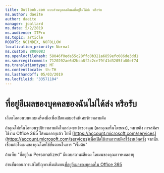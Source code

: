 ```yaml
---
title: Outlook.com แบบส่วนบุคคลอีเมลที่อยู่ไม่ได้ส่ง หรือรับ
ms.author: daeite
author: daeite
manager: joallard
ms.date: 5/2/2019
ms.audience: ITPro
ms.topic: article
ROBOTS: NOINDEX, NOFOLLOW
localization_priority: Normal
ms.custom: 8000083
ms.openlocfilehash: 58046f0eda55c28ffc8b321a6859efc086de3dd1
ms.sourcegitcommit: 7120202ae6d2bca8f2c2ce79f41d3205fa80ef74
ms.translationtype: MT
ms.contentlocale: th-TH
ms.lasthandoff: 05/03/2019
ms.locfileid: "33571104"
---
```

# <a name="my-personalized-email-address-isnt-sending-or-receiving"></a>ที่อยู่อีเมลของบุคคลของฉันไม่ได้ส่ง หรือรับ

เลือกไอคอนบนแถบเครื่องมือเพื่อเปิดแดชบอร์ดพิเศษข้าวหลามตัด

ถ้าคุณไม่เห็นไอคอนรูปข้าวหลามตัดในกล่องขาเข้าของคุณ (และคุณเห็นโฆษณา), หมายถึง การสมัครใช้งาน Office 365 ได้หมดอายุแล้ว ไปที่ [https://account.microsoft.com/services](https://account.microsoft.com/services)เพื่อเปิดใช้งานการสมัครใช้งานอีกครั้ง จากนั้นเชื่อมต่อโดเมนของคุณโดยใช้ขั้นตอนในการ "เริ่มต้น"

ถ้าแท็บ "ที่อยู่อีเม Personalized" มีแถบสถานะสีแดง โดเมนของคุณอาจหมดอายุ

อ่านขั้นตอนการแก้ไขปัญหาเพิ่มเติมบน[ที่อยู่อีเมลของบุคคลใน Office 365](https://support.office.com/article/75416a58-b225-4c02-8c07-8979403b427b)